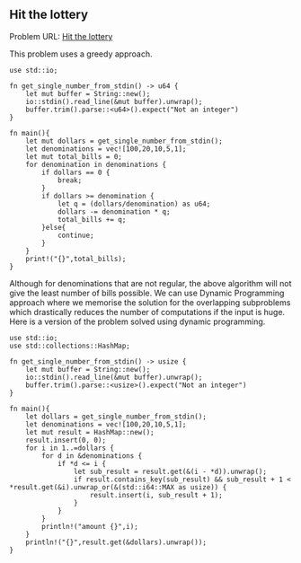 ## Hit the lottery

Problem URL:  [Hit the lottery](https://codeforces.com/problemset/problem/996/A?csrf_token=a3f7b7d14092ebcea6d91cc36fef14f1) 

This problem uses a greedy approach.

```
use std::io;

fn get_single_number_from_stdin() -> u64 {
    let mut buffer = String::new();
    io::stdin().read_line(&mut buffer).unwrap();
    buffer.trim().parse::<u64>().expect("Not an integer")
}

fn main(){
    let mut dollars = get_single_number_from_stdin();
    let denominations = vec![100,20,10,5,1];
    let mut total_bills = 0;
    for denomination in denominations {
        if dollars == 0 {
            break;
        }
        if dollars >= denomination {
            let q = (dollars/denomination) as u64;
            dollars -= denomination * q;
            total_bills += q;
        }else{
            continue;
        }
    }
    print!("{}",total_bills);
}
``` 

Although for denominations that are not regular, the above algorithm will not give the least number of bills possible. We can use Dynamic Programming approach where we memorise the solution for the overlapping subproblems which drastically reduces the number of computations if the input is huge. Here is a version of the problem solved using dynamic programming.


```
use std::io;
use std::collections::HashMap;

fn get_single_number_from_stdin() -> usize {
    let mut buffer = String::new();
    io::stdin().read_line(&mut buffer).unwrap();
    buffer.trim().parse::<usize>().expect("Not an integer")
}

fn main(){
    let dollars = get_single_number_from_stdin();
    let denominations = vec![100,20,10,5,1];
    let mut result = HashMap::new();
    result.insert(0, 0);
    for i in 1..=dollars {
        for d in &denominations {
            if *d <= i {
                let sub_result = result.get(&(i - *d)).unwrap();
                if result.contains_key(sub_result) && sub_result + 1 < *result.get(&i).unwrap_or(&(std::i64::MAX as usize)) {
                    result.insert(i, sub_result + 1);
                }
            }
        }
        println!("amount {}",i);
    }
    println!("{}",result.get(&dollars).unwrap());
}
``` 

